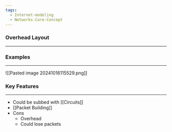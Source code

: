 ```yaml
---
tags:
  - Internet-modeling
  - Networks-Core-Concept
---
```

### Overhead Layout
--- 


### Examples
---
![[Pasted image 20241016115529.png]]

### Key Features
---
- Could be subbed with [[Circuits]]
- [[Packet Building]]
- Cons
	- Overhead
	- Could lose packets